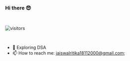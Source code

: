 ### Hi there 😎

<!--
**18-Ritika/18-Ritika** is a ✨ _special_ ✨ repository because its `README.md` (this file) appears on your GitHub profile.

Here are some ideas to get you started:

- 🔭 I’m currently working on ...
- 🌱 I’m currently learning ...
- 👯 I’m looking to collaborate on ...
- 🤔 I’m looking for help with ...
- 💬 Ask me about ...
- 📫 How to reach me: ...
- 😄 Pronouns: ...
- ⚡ Fun fact: ...
-->
<br/>

![visitors](https://visitor-badge.laobi.icu/badge?page_id=18-Ritika.18-Ritika)

<br />

- 💫 Exploring DSA 
- 📫 How to reach me: jaiswalritika18112000@gmail.com;

